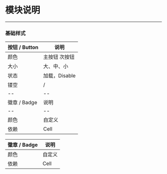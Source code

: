 # 模块说明


---


### 基础样式

| 按钮 / Button | 说明 |
| -- | -- |
|  颜色 | 主按钮 次按钮 |
|  大小 | 大、中、小 |
|  状态 | 加载，Disable |
|  镂空 | /       |
| --  | -- |
| 徽章 / Badge | 说明 |
| -- | -- |
| 颜色 | 自定义 |
| 依赖 | Cell  |



| 徽章 / Badge | 说明 |
| -- | -- |
| 颜色 | 自定义 |
| 依赖 | Cell  |
